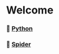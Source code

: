 # Welcome

### :jack_o_lantern: [Python][python]

### :ghost: [Spider][Spider]


[python]:./python/readme.md
[Spider]:./爬虫/readme.md
